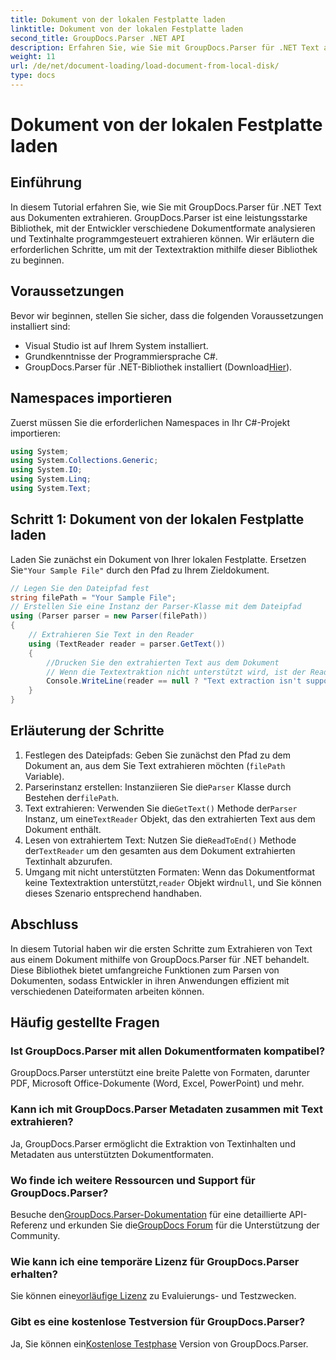 ```yaml
---
title: Dokument von der lokalen Festplatte laden
linktitle: Dokument von der lokalen Festplatte laden
second_title: GroupDocs.Parser .NET API
description: Erfahren Sie, wie Sie mit GroupDocs.Parser für .NET Text aus verschiedenen Dokumentformaten extrahieren. Einfache und effiziente Textextraktion mit C#.
weight: 11
url: /de/net/document-loading/load-document-from-local-disk/
type: docs
---
```

# Dokument von der lokalen Festplatte laden

## Einführung
In diesem Tutorial erfahren Sie, wie Sie mit GroupDocs.Parser für .NET Text aus Dokumenten extrahieren. GroupDocs.Parser ist eine leistungsstarke Bibliothek, mit der Entwickler verschiedene Dokumentformate analysieren und Textinhalte programmgesteuert extrahieren können. Wir erläutern die erforderlichen Schritte, um mit der Textextraktion mithilfe dieser Bibliothek zu beginnen.
## Voraussetzungen
Bevor wir beginnen, stellen Sie sicher, dass die folgenden Voraussetzungen installiert sind:
- Visual Studio ist auf Ihrem System installiert.
- Grundkenntnisse der Programmiersprache C#.
-  GroupDocs.Parser für .NET-Bibliothek installiert (Download[Hier](https://releases.groupdocs.com/parser/net/)).

## Namespaces importieren
Zuerst müssen Sie die erforderlichen Namespaces in Ihr C#-Projekt importieren:
```csharp
using System;
using System.Collections.Generic;
using System.IO;
using System.Linq;
using System.Text;
```
## Schritt 1: Dokument von der lokalen Festplatte laden
 Laden Sie zunächst ein Dokument von Ihrer lokalen Festplatte. Ersetzen Sie`"Your Sample File"` durch den Pfad zu Ihrem Zieldokument.
```csharp
// Legen Sie den Dateipfad fest
string filePath = "Your Sample File";
// Erstellen Sie eine Instanz der Parser-Klasse mit dem Dateipfad
using (Parser parser = new Parser(filePath))
{
    // Extrahieren Sie Text in den Reader
    using (TextReader reader = parser.GetText())
    {
        //Drucken Sie den extrahierten Text aus dem Dokument
        // Wenn die Textextraktion nicht unterstützt wird, ist der Reader null
        Console.WriteLine(reader == null ? "Text extraction isn't supported" : reader.ReadToEnd());
    }
}
```
## Erläuterung der Schritte
1. Festlegen des Dateipfads: Geben Sie zunächst den Pfad zu dem Dokument an, aus dem Sie Text extrahieren möchten (`filePath` Variable).
2.  Parserinstanz erstellen: Instanziieren Sie die`Parser` Klasse durch Bestehen der`filePath`.
3.  Text extrahieren: Verwenden Sie die`GetText()` Methode der`Parser` Instanz, um eine`TextReader` Objekt, das den extrahierten Text aus dem Dokument enthält.
4.  Lesen von extrahiertem Text: Nutzen Sie die`ReadToEnd()` Methode der`TextReader` um den gesamten aus dem Dokument extrahierten Textinhalt abzurufen.
5.  Umgang mit nicht unterstützten Formaten: Wenn das Dokumentformat keine Textextraktion unterstützt,`reader` Objekt wird`null`, und Sie können dieses Szenario entsprechend handhaben.

## Abschluss
In diesem Tutorial haben wir die ersten Schritte zum Extrahieren von Text aus einem Dokument mithilfe von GroupDocs.Parser für .NET behandelt. Diese Bibliothek bietet umfangreiche Funktionen zum Parsen von Dokumenten, sodass Entwickler in ihren Anwendungen effizient mit verschiedenen Dateiformaten arbeiten können.

## Häufig gestellte Fragen
### Ist GroupDocs.Parser mit allen Dokumentformaten kompatibel?
GroupDocs.Parser unterstützt eine breite Palette von Formaten, darunter PDF, Microsoft Office-Dokumente (Word, Excel, PowerPoint) und mehr.
### Kann ich mit GroupDocs.Parser Metadaten zusammen mit Text extrahieren?
Ja, GroupDocs.Parser ermöglicht die Extraktion von Textinhalten und Metadaten aus unterstützten Dokumentformaten.
### Wo finde ich weitere Ressourcen und Support für GroupDocs.Parser?
 Besuche den[GroupDocs.Parser-Dokumentation](https://tutorials.groupdocs.com/parser/net/) für eine detaillierte API-Referenz und erkunden Sie die[GroupDocs Forum](https://forum.groupdocs.com/c/parser/17) für die Unterstützung der Community.
### Wie kann ich eine temporäre Lizenz für GroupDocs.Parser erhalten?
 Sie können eine[vorläufige Lizenz](https://purchase.groupdocs.com/temporary-license/) zu Evaluierungs- und Testzwecken.
### Gibt es eine kostenlose Testversion für GroupDocs.Parser?
 Ja, Sie können ein[Kostenlose Testphase](https://releases.groupdocs.com/) Version von GroupDocs.Parser.